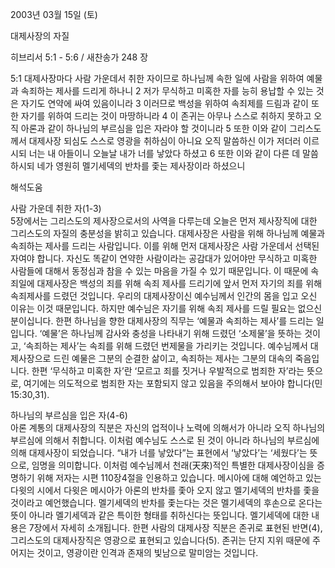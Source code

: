2003년 03월 15일 (토)

대제사장의 자질



히브리서 5:1 - 5:6 / 새찬송가 248 장


5:1 대제사장마다 사람 가운데서 취한 자이므로 하나님께 속한 일에 사람을 위하여 예물과 속죄하는 제사를 드리게 하나니 2 저가 무식하고 미혹한 자를 능히 용납할 수 있는 것은 자기도 연약에 싸여 있음이니라 3 이러므로 백성을 위하여 속죄제를 드림과 같이 또한 자기를 위하여 드리는 것이 마땅하니라 4 이 존귀는 아무나 스스로 취하지 못하고 오직 아론과 같이 하나님의 부르심을 입은 자라야 할 것이니라 5 또한 이와 같이 그리스도께서 대제사장 되심도 스스로 영광을 취하심이 아니요 오직 말씀하신 이가 저더러 이르시되 너는 내 아들이니 오늘날 내가 너를 낳았다 하셨고 6 또한 이와 같이 다른 데 말씀하시되 네가 영원히 멜기세덱의 반차를 좇는 제사장이라 하셨으니

해석도움





사람 가운데 취한 자(1-3)  
5장에서는 그리스도의 제사장으로서의 사역을 다루는데 오늘은 먼저 제사장직에 대한 그리스도의 자질의 충분성을 밝히고 있습니다. 대제사장은 사람을 위해 하나님께 예물과 속죄하는 제사를 드리는 사람입니다. 이를 위해 먼저 대제사장은 사람 가운데서 선택된 자여야 합니다. 자신도 똑같이 연약한 사람이라는 공감대가 있어야만 무식하고 미혹한 사람들에 대해서 동정심과 참을 수 있는 마음을 가질 수 있기 때문입니다. 이 때문에 속죄일에 대제사장은 백성의 죄를 위해 속죄 제사를 드리기에 앞서 먼저 자기의 죄를 위해 속죄제사를 드렸던 것입니다. 우리의 대제사장이신 예수님께서 인간의 몸을 입고 오신 이유는 이것 때문입니다. 하지만 예수님은 자기를 위해 속죄 제사를 드릴 필요는 없으신 분이십니다. 한편 하나님을 향한 대제사장의 직무는 ‘예물과 속죄하는 제사’를 드리는 일입니다. ‘예물’은 하나님께 감사와 충성을 나타내기 위해 드렸던 ‘소제물’을 뜻하는 것이고, ‘속죄하는 제사’는 속죄를 위해 드렸던 번제물을 가리키는 것입니다. 예수님께서 대제사장으로 드린 예물은 그분의 순결한 삶이고, 속죄하는 제사는 그분의 대속의 죽음입니다. 한편 ‘무식하고 미혹한 자’란 ‘모르고 죄를 짓거나 우발적으로 범죄한 자’라는 뜻으로, 여기에는 의도적으로 범죄한 자는 포함되지 않고 있음을 주의해서 보아야 합니다(민15:30,31).  

하나님의 부르심을 입은 자(4-6)  
아론 계통의 대제사장의 직분은 자신의 업적이나 노력에 의해서가 아니라 오직 하나님의 부르심에 의해서 취합니다. 이처럼 예수님도 스스로 된 것이 아니라 하나님의 부르심에 의해 대제사장이 되었습니다. “내가 너를 낳았다”는 표현에서 ‘낳았다’는 ‘세웠다’는 뜻으로, 임명을 의미합니다. 이처럼 예수님께서 천래(天來)적인 특별한 대제사장이심을 증명하기 위해 저자는 시편 110장4절을 인용하고 있습니다. 메시아에 대해 예언하고 있는 다윗의 시에서 다윗은 메시아가 아론의 반차를 좇아 오지 않고 멜기세덱의 반차를 좇을 것이라고 예언했습니다. 멜기세덱의 반차를 좇는다는 것은 멜기세덱의 후손으로 온다는 뜻이 아니라 멜기세덱과 같은 특이한 형태를 취하신다는 뜻입니다. 멜기세덱에 대한 내용은 7장에서 자세히 소개됩니다. 한편 사람의 대제사장 직분은 존귀로 표현된 반면(4), 그리스도의 대제사장직은 영광으로 표현되고 있습니다(5). 존귀는 단지 지위 때문에 주어지는 것이고, 영광이란 인격과 존재의 빛남으로 말미암는 것입니다.